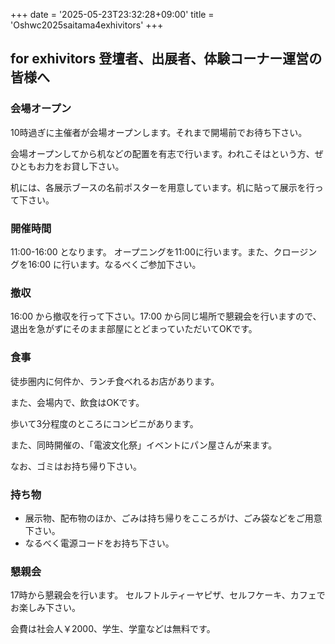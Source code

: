 +++
date = '2025-05-23T23:32:28+09:00'
title = 'Oshwc2025saitama4exhivitors'
+++

## for exhivitors 登壇者、出展者、体験コーナー運営の皆様へ


### 会場オープン

10時過ぎに主催者が会場オープンします。それまで開場前でお待ち下さい。

会場オープンしてから机などの配置を有志で行います。われこそはという方、ぜひともお力をお貸し下さい。

机には、各展示ブースの名前ポスターを用意しています。机に貼って展示を行って下さい。

### 開催時間

11:00-16:00 となります。
オープニングを11:00に行います。また、クロージングを16:00 に行います。なるべくご参加下さい。

### 撤収

16:00 から撤収を行って下さい。17:00 から同じ場所で懇親会を行いますので、退出を急がずにそのまま部屋にとどまっていただいてOKです。

### 食事

徒歩圏内に何件か、ランチ食べれるお店があります。

また、会場内で、飲食はOKです。

歩いて3分程度のところにコンビニがあります。

また、同時開催の、「電波文化祭」イベントにパン屋さんが来ます。


なお、ゴミはお持ち帰り下さい。

### 持ち物

- 展示物、配布物のほか、ごみは持ち帰りをこころがけ、ごみ袋などをご用意下さい。
- なるべく電源コードをお持ち下さい。


### 懇親会

17時から懇親会を行います。
セルフトルティーヤピザ、セルフケーキ、カフェでお楽しみ下さい。

会費は社会人￥2000、学生、学童などは無料です。 

